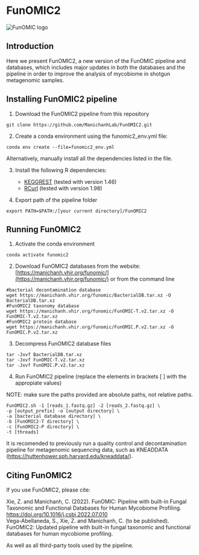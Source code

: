 # FunOMIC2
![FunOMIC logo](https://manichanh.vhir.org/assets/img/funomic2_logo.jpg)
## Introduction

Here we present FunOMIC2, a new version of the FunOMIC pipeline and databases, which includes major updates in both the databases and the pipeline in order to improve the analysis of mycobiome in shotgun metagenomic samples.
<!-- [brief explanantion of the changes??] -->

## Installing FunOMIC2 pipeline
1. Download the FunOMIC2 pipeline from this repository
```{bash}
git clone https://github.com/ManichanhLab/FunOMIC2.git
```
2. Create a conda environment using the funomic2_env.yml file:
```{bash}
conda env create --file=funomic2_env.yml
```
Alternatively, manually install all the dependencies listed in the file.

3. Install the following R dependencies:
	- [KEGGREST](https://www.bioconductor.org/packages/release/bioc/html/KEGGREST.html) (tested with version 1.46)
	- [RCurl](https://cran.r-project.org/package=RCurl) (tested with version 1.98)

4. Export path of the pipeline folder
```{bash}
export PATH=$PATH:/[your current directory]/FunOMIC2
```

## Running FunOMIC2

1. Activate the conda environment
```{bash}
conda activate funomic2
```

2. Download FunOMIC2 databases from the website: [https://manichanh.vhir.org/funomic/](https://manichanh.vhir.org/funomic/) or from the command line
```{bash}
#bacterial decontamination database
wget https://manichanh.vhir.org/funomic/BacterialDB.tar.xz -O BacterialDB.tar.xz
#FunOMIC2 taxonomy database
wget https://manichanh.vhir.org/funomic/FunOMIC-T.v2.tar.xz -O FunOMIC-T.v2.tar.xz
#FunOMIC2 protein database
wget https://manichanh.vhir.org/funomic/FunOMIC.P.v2.tar.xz -O FunOMIC.P.v2.tar.xz
```
3. Decompress FunOMIC2 database files
```{bash}
tar -Jxvf BacterialDB.tar.xz
tar -Jxvf FunOMIC-T.v2.tar.xz
tar -Jxvf FunOMIC.P.v2.tar.xz
```

4. Run FunOMIC2 pipeline (replace the elements in brackets [ ] with the appropiate values)

NOTE: make sure the paths provided are absolute paths, not relative paths.

```{bash}
FunOMIC2.sh -1 [reads_1.fastq.gz] -2 [reads_2.fastq.gz] \
-p [output_prefix] -o [output directory] \
-a [bacterial database directory] \
-b [FunOMIC2-T directory] \
-c [FunOMIC2-P directory] \
-t [threads]
```

It is recomended to previously run a quality control and decontamination pipeline for metagenomic sequencing data, such as KNEADDATA (<https://huttenhower.sph.harvard.edu/kneaddata/>).

## Citing FunOMIC2

If you use FunOMIC2, please cite:

Xie, Z. and Manichanh, C. (2022). FunOMIC: Pipeline with built-in Fungal Taxonomic and Functional Databases for Human Mycobiome Profiling. https://doi.org/10.1016/j.csbj.2022.07.010  
Vega-Abellaneda, S., Xie, Z. and Manichanh, C. (to be published). FunOMIC2: Updated pipeline with built-in fungal taxonomic and functional databases for human mycobiome profiling.

As well as all third-party tools used by the pipeline.
